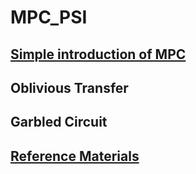 # MPC_PSI

## [Simple introduction of MPC](./Readme/MPC)

## Oblivious Transfer

## Garbled Circuit

## [Reference Materials](./Readme/Reference)

